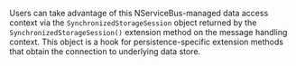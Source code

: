 Users can take advantage of this NServiceBus-managed data access context via the `SynchronizedStorageSession` object returned by the `SynchronizedStorageSession()` extension method on the message handling context. This object is a hook for persistence-specific extension methods that obtain the connection to underlying data store. 
